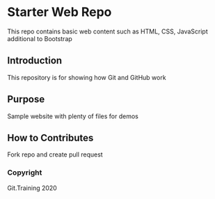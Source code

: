 # Starter Web Repo

This repo contains basic web content such as HTML, CSS, JavaScript additional to Bootstrap

## Introduction

This repository is for showing how Git and GitHub work

## Purpose

Sample website with plenty of files for demos

## How to Contributes

Fork repo and create pull request

### Copyright

Git.Training 2020
